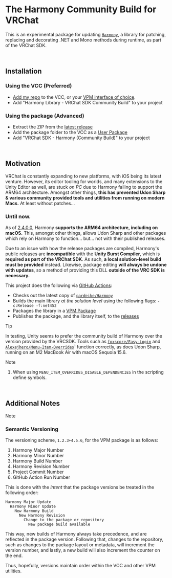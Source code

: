 # The Harmony Community Build for VRChat
This is an experimental package for updating [`Harmony`](https://github.com/pardeike/Harmony), a library for patching, replacing and decorating .NET and Mono methods during runtime, as part of the VRChat SDK.

&nbsp;
## Installation
### Using the VCC (Preferred)
  - [Add my repo](https://misutaaasriel.github.io/Dreemurrs-Repository/) to the VCC, or your [VPM interface of choice](https://vrc-get.anatawa12.com/alcom/).
  - Add "Harmony Library - VRChat SDK Community Build" to your project
### Using the package (Advanced)
  - Extract the ZIP from the [latest release](../../releases/latest)
  - Add the package folder to the VCC as a [User Package](https://vcc.docs.vrchat.com/vpm/packages/#user-packages)
  - Add "VRChat SDK - Harmony (Community Build)" to your project

&nbsp;
## Motivation
VRChat is constantly expanding to new platforms, with iOS being its latest venture. However, its editor tooling for worlds, and many extensions to the Unity Editor as well, are stuck *on PC* due to Harmony failing to support the ARM64 architecture. Amongst other things, **this has prevented Udon Sharp & various community provided tools and utilities from running on modern Macs.** At least without patches...

### Until now.
As of [2.4.0.0](https://github.com/pardeike/Harmony/releases/tag/v2.4.0.0), Harmony **supports the ARM64 architecture, including on macOS.** This, amongst other things, allows Udon Sharp and other packages which rely on Harmony to function... but... not with their published releases.

Due to an issue with how the release packages are compiled, Harmony's public releases are **incompatible** with the **Unity Burst Compiler**, which is **required as part of the VRChat SDK**. As such, **a local solution-level build must be provided** instead. Likewise, package editing **will always be undone with updates**, so a method of providing this DLL **outside of the VRC SDK is necessary.**

This project does the following via [GitHub Actions](../../actions):
- Checks out the latest copy of [`pardeike/Harmony`](https://github.com/pardeike/Harmony)
- Builds the main library *at the solution level* using the following flags: `-c:Release -f:net452`
- Packages the library in a [VPM Package](https://vcc.docs.vrchat.com/vpm/packages/#community-packages)
- Publishes the package, and the library itself, to the [releases](../../releases)
> [!TIP]
> In testing, Unity seems to prefer the community build of Harmony over the version provided by the VRCSDK. Tools such as [`foxscore/Easy-Login`](https://github.com/foxscore/easy-login) and [`Alexejhero/Menu-Item-Overrides`](https://github.com/Alexejhero/Menu-Item-Overrides)¹ function correctly, as does Udon Sharp, running on an M2 MacBook Air with macOS Sequoia 15.6.

> [!NOTE]
> 1. When using `MENU_ITEM_OVERRIDES_DISABLE_DEPENDENCIES` in the scripting define symbols.

&nbsp;
## Additional Notes
> [!NOTE]
> ### Semantic Versioning
> The versioning scheme, `1.2.3+4.5.6`, for the VPM package is as follows:
> 1. Harmony Major Number
> 2. Harmony Minor Number
> 3. Harmony Build Number
> 4. Harmony Revision Number
> 5. Project Commit Number
> 6. GitHub Action Run Number
> 
> This is done with the *intent* that the package versions be treated in the following order:
> ```
> Harmony Major Update
>   Harmony Minor Update
>     New Harmony Build
>       New Harmony Revision
>         Change to the package or repository
>           New package build available
> ```
> This way, new builds of Harmony always take precedence, and are reflected in the package version. Following that, changes to the repository, such as changes to the package layout or metadata, will increment the version number, and lastly, a new build will also increment the counter on the end.
> 
> Thus, hopefully, versions maintain order within the VCC and other VPM utilities.
